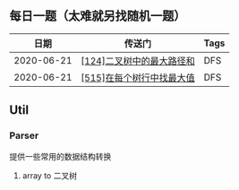 ## 每日一题（太难就另找随机一题）

|  日期   | 传送门  | Tags |
|  ----  | ----  | ----|
| 2020-06-21  | [[124]二叉树中的最大路径和](https://leetcode-cn.com/problems/binary-tree-maximum-path-sum/) | DFS |
| 2020-06-21  | [[515]在每个树行中找最大值](https://leetcode-cn.com/problems/find-largest-value-in-each-tree-row/) | DFS |

## Util

### Parser
提供一些常用的数据结构转换
1. array to 二叉树